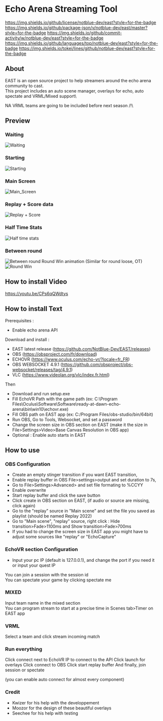 # Echo Arena Streaming Tool
https://img.shields.io/github/license/notblue-dev/east?style=for-the-badge
https://img.shields.io/github/package-json/v/notblue-dev/east/master?style=for-the-badge
https://img.shields.io/github/commit-activity/w/notblue-dev/east?style=for-the-badge
https://img.shields.io/github/languages/top/notblue-dev/east?style=for-the-badge
https://img.shields.io/tokei/lines/github/notblue-dev/east?style=for-the-badge

## About 

EAST is an open source project to help streamers around the echo arena community to cast.\
This project includes an auto scene manager, overlays for echo, auto spectate and VRML/Mixed support\

NA VRML teams are going to be included before next season /!\

## Preview

### Waiting
![Waiting](https://user-images.githubusercontent.com/64601123/174887129-e38c343c-a016-4736-829a-f2750298e42a.png)
### Starting
![Starting](https://user-images.githubusercontent.com/64601123/174887126-ad1ffe9e-0e72-49a2-9c1a-ba0286676b2a.png)
### Main Screen
![Main_Screen](https://user-images.githubusercontent.com/64601123/174887118-20ba3b0d-6b78-4b52-9387-3a09b29d05af.png)
### Replay + Score data
![Replay + Score](https://user-images.githubusercontent.com/64601123/174887113-14113375-59a8-4afe-8de8-ddd222d30b04.png)
### Half Time Stats
![Half time stats](https://user-images.githubusercontent.com/64601123/174887120-87be8952-d420-48ea-8984-73b3450e1168.png)
### Between round
![Between round](https://user-images.githubusercontent.com/64601123/174887123-d0ba0e16-e325-48d1-bbf3-31388403c6dd.png)
Round Win animation (Similar for round loose, OT)
![Round Win](https://user-images.githubusercontent.com/64601123/174887717-45fe23b8-5674-4ada-8656-16d6c5c0a19f.png)

## How to install Video

https://youtu.be/CPs6qQWdtys

## How to install Text

Prerequisites : 
- Enable echo arena API

Download and install :
- EAST latest release (https://github.com/NotBlue-Dev/EAST/releases)
- OBS (https://obsproject.com/fr/download)
- ECHOVR (https://www.oculus.com/echo-vr/?locale=fr_FR)
- OBS WEBSOCKET 4.9.1 (https://github.com/obsproject/obs-websocket/releases/tag/4.9.1)
- VLC (https://www.videolan.org/vlc/index.fr.html)

Then

- Download and run setup.exe
- Fill EchoVR Path with the game path (ex: C:\Program Files\Oculus\Software\Software\ready-at-dawn-echo-arena\bin\win10\echovr.exe)
- Fill OBS path on EAST app (ex: C:/Program Files/obs-studio/bin/64bit)
- Run OBS, Go to Tools, Websocket, and set a password
- Change the screen size in OBS section on EAST (make it the size in File>Settings>Video>Base Canvas Resolution in OBS app)
- Optional : Enable auto starts in EAST

## How to use

### OBS Configuration

- Create an empty stinger transition if you want EAST transition,<br />
- Enable replay buffer in OBS File>settings>output and set duration to 7s,<br />
- Go to File>Settings>Advanced> and set file formating to %CCYY<br />
- Enable overwrite
- Start replay buffer and click the save button<br />
- Click create in OBS section on EAST, (if audio or source are missing, click again)<br />
- Go to the "replay" source in "Main scene" and set the file you saved as playlist (should be named Replay 2022)<br />
- Go to "Main scene", "replay" source, right click : Hide transition>Fade>1100ms and Show transition>Fade>700ms<br />
- If you had to change the screen size in EAST app you might have to adjust some sources like "replay" or "EchoCapture"

### EchoVR section Configuration

- Input your pc IP (default is 127.0.0.1), and change the port if you need it or input your quest IP

You can join a session with the session id <br />
You can spectate your game by clicking spectate me

### MIXED

Input team name in the mixed section<br />
You can program stream to start at a precise time in Scenes tab>Timer on EAST app

### VRML

Select a team and click stream incoming match

### Run everything

Click connect next to EchoVR IP to connect to the API 
Click launch for overlays
Click connect to OBS
Click start replay buffer
And finally, join session or spectate

(you can enable auto connect for almost every component)

### Credit

- Kwizer for his help with the developpement
- Moozor for the design of these beautiful overlays
- Seechee for his help with testing
